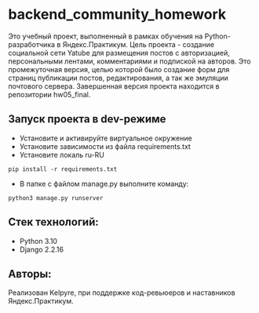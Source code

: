# backend_community_homework

Это учебный проект, выполненный в рамках обучения на Python-разработчика в Яндекс.Практикум.
Цель проекта - создание cоциальной сети Yatube для размещения постов с авторизацией, персональными лентами, комментариями и подпиской на авторов. Это промежуточная версия, целью которой было создание форм для страниц публикации постов, редактирования, а так же эмуляции почтового сервера. Завершенная версия проекта находится в репозитории hw05_final.

## Запуск проекта в dev-режиме
- Установите и активируйте виртуальное окружение
- Установите зависимости из файла requirements.txt
- Установите локаль ru-RU
```
pip install -r requirements.txt
``` 
- В папке с файлом manage.py выполните команду:
```
python3 manage.py runserver
```

## Стек технологий:
- Python 3.10
- Django 2.2.16

## Авторы:
Реализован Kelpyre, при поддержке код-ревьюеров и наставников Яндекс.Практикум.

